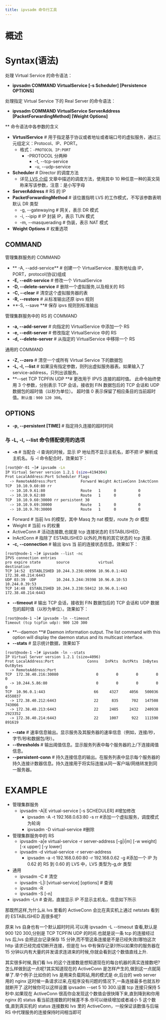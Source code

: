 ```yaml
---
title: ipvsadm 命令行工具
---
```


# 概述

# Syntax(语法)

处理 Virtual Service 的命令语法：

- **ipvsadm COMMAND VirtualService \[-s Scheduler] \[Persistence OPTIONS]**

处理指定 Virtual Service 下的 Real Server 的命令语法：

- **ipvsadm COMMAND VirtualService ServerAddress \[PacketForwardingMethod] \[Weight Options]**

\*\*
命令语法中各参数的含义

- **VirtuslService** # 用于指定基于协议或者地址或者端口号的虚拟服务，通过三元组定义：Protocol、IP、PORT。
  - 格式：`-PROTOCOL IP:PORT`
    - -PROTOCOL 分两种
      - -t, --tcp-service
      - -u, --udp-service
- **Scheduler** # Director 的调度方法
  - 详见[ LVS 介绍](https://www.yuque.com/go/doc/33184072) 文章中描述的调度方法，使用其中 10 种任意一种的英文简称来写该参数，注意：是小写字母
- **ServerAddress** # RS 的 IP
- **PacketForwardingMethod** # 该位置指明 LVS 的工作模式，不写该参数表明默认 DR 类型
  - -g, --gatewaying # 网关，表示 DR 模式
  - -i, --ipip # IP 封装 IP，表示 TUN 模式
  - -m, --masquerading # 伪装，表示 NAT 模式
- **Weight Options** # 权重选项

## COMMAND

管理集群服务的 COMMAND

- ** -A, --add-service** # 创建一个 VirtualService . 服务地址由 IP，PORT，protocol(协议)组成
- **-E, --edit-service** # 修改一个 VirtualService
- **-D, --delete-service** # 删除一个虚拟服务,以及相关的 RS
- **-C, --clear** # 清空这个虚拟服务器的表
- **-R, --restore** # 从标准输出还原 ipvs 规则
- **-S, --save **# 保存 ipvs 规则到标准输出

管理集群服务中的 RS 的 COMMAND

- **-a, --add-server** # 向指定的 VirtualService 中添加一个 RS
- **-e, --edit-server** # 修改指定 VirtualService 中的 RS
- **-d, --delete-server** # 从指定的 VirtualService 中移除一个 RS

通用的 COMMAND

- **-Z, --zero** # 清空一个或所有 Virtual Service 下的数据包
- **-L, -l, --list** # 如果没有指定参数，则列出虚拟服务器表。如果输入了 service-address，只列出该服务。
- **--set TCP TCPFIN UDP **# 更改用于 IPVS 连接的超时值。 此命令始终使用 3 个参数，分别表示 TCP 会话，接收到 FIN 数据包后的 TCP 会话和 UDP 数据包的超时值（以秒为单位）。 超时值 0 表示保留了相应条目的当前超时值。`默认值：900 120 300`。

## OPTIONS

- **-p, --persistent \[TIME]** # 指定持久连接的超时时间

### 与 -L, -l, --list 命令搭配使用的选项

- **-n** # 当配合 -l 查询的时候，显示 IP 地址而不显示主机名，即不把 IP 解析成主机名。与 -l 命令配合时，效果如下：

```bash
[root@dr-01 ~]# ipvsadm -Ln
IP Virtual Server version 1.2.1 (size=4194304)
Prot LocalAddress:Port Scheduler Flags
  -> RemoteAddress:Port           Forward Weight ActiveConn InActConn
TCP  10.10.9.60:80 rr
  -> 10.10.9.61:80                Route   1      0          0
  -> 10.10.9.62:80                Route   1      0          0
TCP  10.10.9.60:30000 rr persistent 30
  -> 10.10.9.69:30000             Route   1      0          0
  -> 10.10.9.70:30000             Route   1      0          0
```

- Forward # 当前 lvs 的模型，其中 Masq 为 nat 模型，route 为 dr 模型
- Weight # 当前 rs 的权重
- ActiveConn # 活动连接数,也就是 tcp 连接状态的 ESTABLISHED;
- InActConn # 指除了 ESTABLISHED 以外的,所有的其它状态的 tcp 连接.
- **-c, --connection** # 输出 ipvs 当 前的连接状态信息。效果如下：

<!---->

    [root@node-1 ~]# ipvsadm --list -nc
    IPVS connection entries
    pro expire state       source             virtual            destination
    TCP 14:52  ESTABLISHED 10.244.3.238:60996 10.96.0.1:443      172.38.40.214:6443
    UDP 03:39  UDP         10.244.3.244:39398 10.96.0.10:53      10.244.0.39:53
    TCP 14:48  ESTABLISHED 10.244.3.238:58412 10.96.0.1:443      172.38.40.214:6443

- **--timeout** # 输出 TCP 会话，接收到 FIN 数据包后的 TCP 会话和 UDP 数据包的超时值（以秒为单位）。效果如下：

<!---->

    [root@node-1 ~]# ipvsadm -ln --timeout
    Timeout (tcp tcpfin udp): 900 120 300

- **--daemon **# Daemon information output. The list command with this option will display the daemon status and its multicast interface.
- **--stats** # 显示统计数据，效果如下

<!---->

    [root@node-1 ~]# ipvsadm -ln --stats
    IP Virtual Server version 1.2.1 (size=4096)
    Prot LocalAddress:Port               Conns   InPkts  OutPkts  InBytes OutBytes
      -> RemoteAddress:Port
    TCP  172.38.40.216:30080                 0        0        0        0        0
      -> 10.244.5.86:80                      0        0        0        0        0
    TCP  10.96.0.1:443                      66     4327     4056   500036  4558037
      -> 172.38.40.212:6443                 22      835      702   147508   743066
      -> 172.38.40.213:6443                 22     2485     2432   240938  2923352
      -> 172.38.40.214:6443                 22     1007      922   111590   891619

- **--rate** # 速率信息输出。显示服务及其服务器的速率信息（例如，连接/秒，字节/秒和数据包/秒）。
- **--thresholds** # 输出阈值信息。显示服务列表中每个服务器的上/下连接阈值信息。
- **--persistent-conn** # 持久连接信息的输出。在服务列表中显示每个服务器的持久连接计数器信息。持久连接用于将实际连接从同一客户端/网络转发到同一服务器。

# EXAMPLE

- 管理集群服务
  - ipvsadm -A|E virtual-service \[-s SCHEDULER] #增加修改
    - ipvsadm -A -t 192.168.0.63:80 -s rr #添加一个虚拟服务，调度模式为轮询
    - ipvsadm -D virtual-service #删除
- 管理集群服务中的 RS
  - ipvsadm -a|e virtual-service -r server-address \[-g|i|m] \[-w weight] \[-x upper] \[-y lower]
  - ipvsadm -d virtual-service -r server-address
    - ipvsadm -a -t 192.168.0.60:80 -r 192.168.0.62 -g #添加一个 IP 为 0.62 的 RS 到 0.60 的 LVS 中，LVS 类型为-g,dr 类型
- 通用
  - ipvsadm -C # 清空
  - ipvsadm -L|l \[virtual-service] \[options] # 查询
  - ipvsadm -R
  - ipvsadm -S \[-n]
- ipvsadm -Ln # 查询，直接显示 IP 不显示主机名，信息如下所示

那既然这样,为什么从 lvs 里看的 ActiveConn 会比在真实机上通过 netstats 看到的 ESTABLISHED 高很多呢?

原来 lvs 自身也有一个默认超时时间.可以用 ipvsadm -L --timeout 查看,默认是 900 120 300,分别是 TCP TCPFIN UDP 的时间.也就是说一条 tcp 的连接经过 lvs 后,lvs 会把这台记录保存 15 分钟,而不管这条连接是不是已经失效(哪怕这次 http 请求已经完成切断开连接，但是在 lvs 中有保存记录)!所以如果你的服务器在 15 分钟以内有大量的并发请求连进来的时候,你就会看到这个数值直线上升.

其实很多时候,我们看 lvs 的这个连接数是想知道现在的每台机器的真实连接数吧?怎么样做到这一点呢?其实知道现在的 ActiveConn 是怎样产生的,做到这一点就简单了.举个例子:比如你的 lvs 是用来负载网站,用的模式是 dr,后台的 web server 用的 nginx 这时候一条请求过来,在程序没有问题的情况下,一条连接最多也就五秒就断开了.这时候你可以这样设置 ipvsadm --set 5 10 300.设置 tcp 连接只保持 5 秒中.如果现在 ActiveConn 很高你会发现这个数值会很快降下来,直到降到和你用 nginx 的 status 看当前连接数的时候差不多.你可以继续增加或者减小 5 这个数值,直到真实机的 status 连接数和 lvs 里的 ActiveConn，一般保证该数值与后端 RS 中代理服务的连接保持时间相当即可
